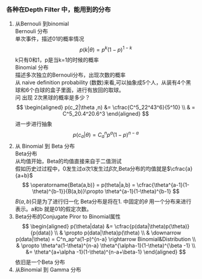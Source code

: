 <!--
 * @Author: Liu Weilong
 * @Date: 2021-02-25 10:59:33
 * @LastEditors: Liu Weilong 
 * @LastEditTime: 2021-02-25 14:16:46
 * @FilePath: /3rd-test-learning/30. supplement_material/depth_filter/supplementary_material_probability.md
 * @Description: 
-->
### 各种在Depth Filter 中，能用到的分布
1. 从Bernouli 到binomial<br>
   Bernouli 分布<br> 单次事件，描述01的概率情况
   $$
    p(k|\theta) = p^k(1-p)^{1-k}
   $$
   k只有0和1，p是当k=1的时候的概率<br>
   Binomial 分布<br> 描述多次独立的Bernouli分布，出现次数的概率<br>
   从 naive definition probability (数数)来看,可以抽象成5个人，从装有4个黑球和6个白球的盒子里面，进行有放回的取球。<br>
   问 出现 2次黑球的概率是多少？
   $$
   \begin{aligned}
    p(c_2|\theta ,n) &= \cfrac{C^5_22^43^6}{5^10}
    \\
    & = C^5_20.4^20.6^3
   \end{aligned}
   $$
   进一步进行抽象
   $$
    p(c_a|\theta) = C^n_ap^a(1-p)^{n-a}
   $$
2. 从 Binomial 到 Beta 分布<br>
   Beta分布<br>
   从均值开始，Beta的均值直接来自于二值测试<br>
   假如历史过过程中，0发生过$\alpha$次1发生过$\beta$次,Beta分布的均值就是$\cfrac{a}{a+b}$
   $$
    \operatorname{Beta(a,b)} = p(theta|a,b) = \cfrac{\theta^{a-1}(1-\theta)^{b-1}}{B(a,b)}\propto \theta^{a-1}(1-\theta)^{b-1}
   $$
   $B(a,b)$只是为了进行归一化
   Beta分布是将在1. 中固定的$\theta$ 用一个分布来进行表示。a和b 就是01的假定次数。
3. Beta分布的Conjugate Piror to Binomial属性<br>
   $$
   \begin{aligned}
       p(\theta|data) &= \cfrac{p(data|\theta)p(\theta)}{p(data)}
        \\
        & \propto p(data|\theta)p(\theta)
        \\
        & \downarrow  p(data|\theta) = C^n_ap^a(1-p)^{n-a} \rightarrow Binomial&Distribution
        \\
        & \propto \theta^a(1-\theta)^{n-a} \theta^{\alpha-1}(1-\theta)^{\beta -1}
        \\
        &= \theta^{a+\alpha -1}(1-\theta)^{n-a+\beta-1}
   \end{aligned}
   $$
   依旧是一个Beta 分布
4. 从Binomial 到 Gamma 分布<br>